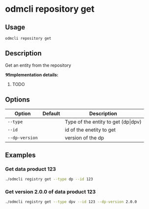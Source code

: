 # odmcli repository get

## Usage

`odmcli repository get`

## Description

Get an entity from the repository

**⚒️Implementation details:**

1. TODO

## Options

Option|Default|Description
-------|----------|-------
`--type`||Type of the entity to get (dp\|dpv)
`--id`||id of the enetity to get
`--dp-version`||version of the dp

## Examples

### Get data product 123
```bash
./odmcli registry get --type dp --id 123
```

### Get version 2.0.0 of data product 123
```bash
./odmcli registry get --type dpv --id 123 --dp-version 2.0.0
```

